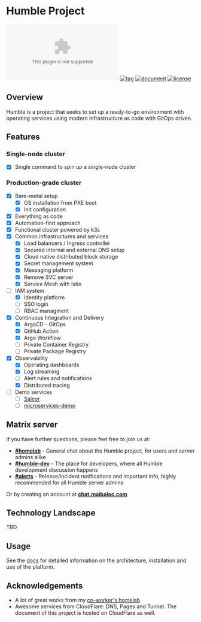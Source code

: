 # Humble Project


[![chat](https://img.shields.io/matrix/home:dendrite.maibaloc.com?style=flat-square&logo=matrix&logoColor=white&label=chat)](https://matrix.to/#/#home:dendrite.maibaloc.com)
[![tag](https://img.shields.io/github/v/tag/locmai/humble?style=flat-square&logo=semver&logoColor=white)](https://github.com/locmai/humble/tags)
[![document](https://img.shields.io/website?label=document&logo=gitbook&logoColor=white&style=flat-square&url=https%3A%2F%2Fhumble.maibaloc.com)](https://humble.maibaloc.com)
[![license](https://img.shields.io/github/license/locmai/humble?style=flat-square&logo=gnu&logoColor=white)](https://www.gnu.org/licenses/gpl-3.0.html)

## Overview

Humble is a project that seeks to set up a ready-to-go environment with operating services using modern infrastructure as code with GitOps driven.

## Features

### Single-node cluster

- [x] Single command to spin up a single-node cluster

### Production-grade cluster

- [x] Bare-metal setup
  - [x] OS installation from PXE boot
  - [x] Init configuration
- [x] Everything as code
- [x] Automation-first approach
- [x] Functional cluster powered by k3s
- [x] Common infrastructures and services
  - [x] Load balancers / Ingress controller
  - [x] Secured internal and external DNS setup
  - [x] Cloud native distributed block storage
  - [x] Secret management system
  - [x] Messaging platform
  - [x] Remove SVC server
  - [x] Service Mesh with Istio
- [ ] IAM system
  - [x] Identity platform
  - [ ] SSO login
  - [ ] RBAC managment
- [x] Continuous Integration and Delivery
  - [x] ArgoCD - GitOps
  - [x] GitHub Action
  - [x] Argo Workflow
  - [ ] Private Container Registry
  - [ ] Private Package Registry
- [x] Observability
  - [x] Operating dashboards
  - [x] Log streaming
  - [ ] Alert rules and notifications
  - [x] Distributed tracing
- [ ] Demo services
  - [ ] [Saleor](https://saleor.io/)
  - [ ] [microservices-demo](https://github.com/locmai/microservices-demo)

## Matrix server

If you have further questions, please feel free to join us at:

- **[#homelab](https://matrix.to/#/#home:dendrite.maibaloc.com)** - General chat about the Humble project, for users and server admins alike
- **[#humble-dev](https://matrix.to/#/#humble-dev:dendrite.maibaloc.com)** - The place for developers, where all Humble development discussion happens
- **[#alerts](https://matrix.to/#/#alerts:dendrite.maibaloc.com)** - Release/incident notifications and important info, highly recommended for all Humble server admins

Or by creating an account at **[chat.maibaloc.com](https://chat.maibaloc.com)**

## Technology Landscape

TBD

## Usage

See the [docs](https://humble.maibaloc.com) for detailed information on the architecture, installation and use of the platform.

## Acknowledgements

- A lot of great works from my [co-worker's homelab](https://github.com/khuedoan/homelab)
- Awesome services from CloudFlare: DNS, Pages and Tunnel. The document of this project is hosted on CloudFlare as well.

